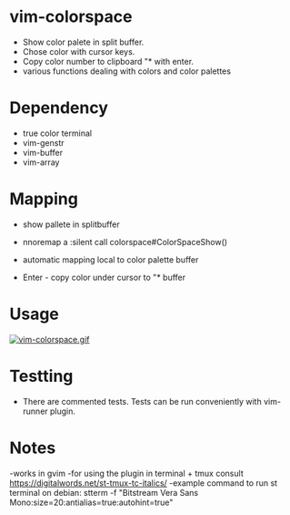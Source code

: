 # vim-colorspace
* Show color palete in split buffer. 
* Chose color with cursor keys. 
* Copy color number to clipboard "\* with enter.
* various functions dealing with colors and color palettes

# Dependency
* true color terminal
* vim-genstr
* vim-buffer
* vim-array

# Mapping 
* show pallete in splitbuffer
- nnoremap <leader>a :silent call colorspace#ColorSpaceShow()<CR>
* automatic mapping local to color palette buffer
- Enter - copy color under cursor to "\* buffer

# Usage
[![vim-colorspace.gif](https://s22.postimg.cc/k7agc0j6p/vim-colorspace.gif)](https://postimg.cc/image/h0fwsdyql/)

# Testting
* There are commented tests. Tests can be run conveniently with vim-runner plugin.

# Notes
-works in gvim
-for using the plugin in terminal + tmux consult https://digitalwords.net/st-tmux-tc-italics/
-example command to run st terminal on debian:
stterm -f "Bitstream Vera Sans Mono:size=20:antialias=true:autohint=true"

